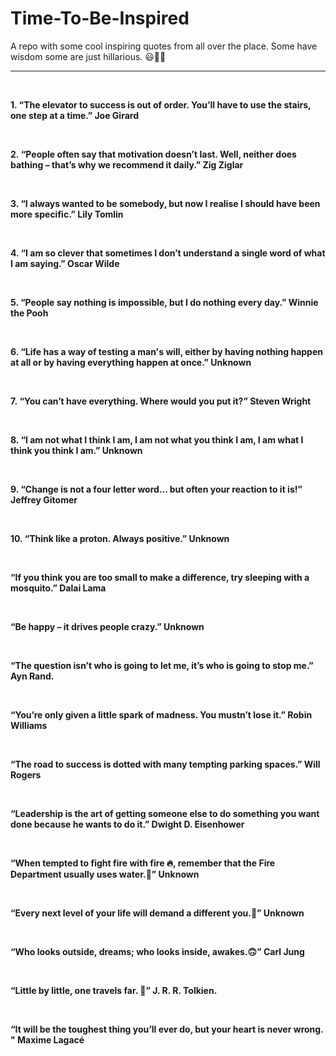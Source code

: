 # Time-To-Be-Inspired
A repo with some cool inspiring quotes from all over the place. Some have wisdom some are just hillarious. 😃🧮💡<br>
<hr><br>
<p><strong><span>1. “The elevator to success
is out of order. You’ll have to use the stairs, one step at a time.” Joe Girard</span></strong></p>
<br>
<p><span><strong>2.&nbsp;“People often say that motivation doesn’t last. Well, neither does
bathing – that’s why we recommend it daily.” Zig Ziglar</strong></span></p>
<br>
<p><strong><span>3. “I always wanted to be somebody, but now I realise I should have been
more specific.” Lily Tomlin</span></strong></p>
<br>
<p><span><strong>4. “I am so clever that sometimes I don’t understand a single word of what
I am saying.” Oscar Wilde</strong></span></p>
<br>
<p><strong><span>5. “People say nothing is impossible, but I do nothing every day.” Winnie
the Pooh</span></strong></p>
<br>
<p><span><strong>6. “Life has a way of testing a man's will, either by having nothing happen at all or by having everything happen at once.” Unknown</strong></span></p>
<br>
<p><strong><span>7.&nbsp;“You can’t have everything. Where would you put it?” Steven Wright
</span></strong></p>
<br>
<p><span><strong>8. “I am not what I think I am, I am not what you think I am, I am what I think you think I am.”
Unknown&nbsp;</strong></span></p>
<br>
<p><span><strong><span>9. “Change is not a four letter word… but
often your reaction to it is!” Jeffrey Gitomer</span></strong></span></p>
<br>
<p><span><strong>10. “Think like a proton. Always positive.” Unknown</strong></span></p>
<br>
<p><span><strong>“If you think you are too small to make a difference, try sleeping with
a mosquito.” Dalai Lama</strong></span></p>
<br>
<p><span><strong>“Be happy – it drives people crazy.” Unknown</strong></span></p>
<br>
<p><span><strong>“The question isn’t who is going to let me, it’s who is going to
stop me.” Ayn Rand.</strong></span></p>
<br>
<p><span><strong>“You’re only given a little spark of madness. You mustn’t lose it.”
Robin Williams</strong></span></p>
<br>
<p><span><strong>“The road to success is dotted with many tempting parking spaces.” Will
Rogers</strong></span></p>
<br>
<p><span><strong>“Leadership is the art of getting someone else to do something you want
done because he wants to do it.” Dwight D. Eisenhower</strong></span></p>
<br>
<p><span><strong>“When tempted to fight fire with fire 🔥, remember that the Fire
Department usually uses water.🌊” Unknown</strong></span></p>
<br>
<p><span><strong>“Every next level of your life will demand a different you.🙂” Unknown</strong></span></p>
<br>
<p><span><strong>“Who looks outside, dreams; who looks inside, awakes.🙃” Carl Jung</strong></span></p>
<br>
<p><span><strong>“Little by little, one travels far. 🌄”  J. R. R. Tolkien.</strong></span></p>
<br>
<p><span><strong>“It will be the toughest thing you’ll ever do, but your heart is never wrong.  " Maxime Lagacé</strong></span></p>
